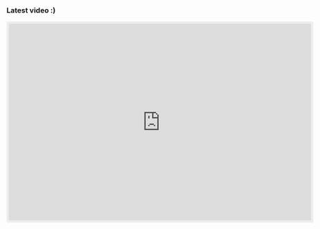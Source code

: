 ### Latest video :)

<iframe style="border: 5px solid #EEE;" width="700" height="455" src="https://www.youtube.com/embed/U0TCE5wYaow" frameborder="0" allowfullscreen></iframe>
